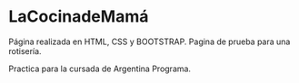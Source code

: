 # LaCocinadeMamá

 Página realizada en HTML, CSS y BOOTSTRAP. Pagina de prueba para una rotisería.
 
 Practica para la cursada de Argentina Programa.
